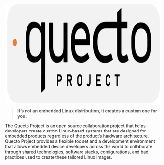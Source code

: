 
<p align="center">
<img src="./quectoWithBackground.png" height="320" />
</p>

> **It’s not an embedded Linux distribution,
it creates a custom one for you.**

The Quecto Project is an open source collaboration project that helps developers create custom Linux-based systems that are designed for embedded products regardless of the product’s hardware architecture. Quecto Project provides a flexible toolset and a development environment that allows embedded device developers across the world to collaborate through shared technologies, software stacks, configurations, and bad practices used to create these tailored Linux images.
